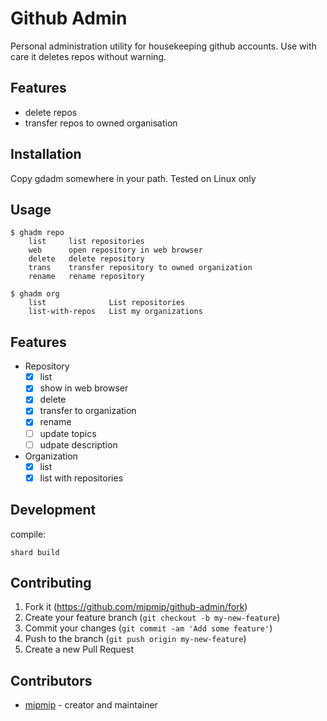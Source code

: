 # Github Admin

Personal administration utility for housekeeping github accounts. Use with care
it deletes repos without warning.

## Features

- delete repos
- transfer repos to owned organisation

## Installation

Copy gdadm somewhere in your path. Tested on Linux only

## Usage

```
$ ghadm repo
    list     list repositories
    web      open repository in web browser
    delete   delete repository
    trans    transfer repository to owned organization
    rename   rename repository

$ ghadm org
    list              List repositories
    list-with-repos   List my organizations
```

## Features

* Repository
  * [x] list
  * [x] show in web browser
  * [x] delete
  * [x] transfer to organization
  * [x] rename
  * [ ] update topics
  * [ ] udpate description
* Organization
  * [x] list
  * [x] list with repositories

## Development

compile:

```
shard build
```

## Contributing

1. Fork it (<https://github.com/mipmip/github-admin/fork>)
2. Create your feature branch (`git checkout -b my-new-feature`)
3. Commit your changes (`git commit -am 'Add some feature'`)
4. Push to the branch (`git push origin my-new-feature`)
5. Create a new Pull Request

## Contributors

- [mipmip](https://github.com/mipmip) - creator and maintainer
